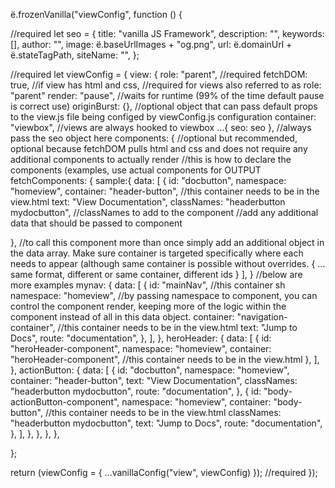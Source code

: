 ë.frozenVanilla("viewConfig", function () {

//required
let seo = {
title: "vanilla JS Framework",
description:
"",
keywords: [],
author: "",
image: ë.baseUrlImages + "og.png",
url: ë.domainUrl + ë.stateTagPath,
siteName: "",
};

//required
let viewConfig = {
view: {
role: "parent", //required
fetchDOM: true, //if view has html and css, //required for views also referred to as role: "parent"
render: "pause", //waits for runtime (99% of the time default pause is correct use)
originBurst: {}, //optional object that can pass default props to the view.js file being configed by viewConfig.js configuration
container: "viewbox", //views are always hooked to viewbox
...{ seo: seo }, //always pass the seo object here
components: { //optional but recommended, optional because fetchDOM pulls html and css and does not require any additional components to actually render
//this is how to declare the components (examples, use actual components for OUTPUT
fetchComponents: {
sample:{
data: [
{
id: "docbutton",
namespace: "homeview",
container: "header-button", //this container needs to be in the view.html
text: "View Documentation",
classNames: "headerbutton mydocbutton", //classNames to add to the component
//add any additional data that should be passed to component

},
//to call this component more than once simply add an additional object in the data array. Make sure container is targeted specifically where each needs to appear (although same container is possible without overrides.
{
... same format, different or same container, different ids
}
],
}
//below are more examples
mynav: {
data: [
{
id: "mainNav", //this container sh
namespace: "homeview", //by passing namespace to component, you can control the component render, keeping more of the logic within the component instead of all in this data object.
container: "navigation-container", //this container needs to be in the view.html
text: "Jump to Docs",
route: "documentation",
},
],
},
heroHeader: {
data: [
{
id: "heroHeader-component",
namespace: "homeview",
container: "heroHeader-component", //this container needs to be in the view.html
},
],
},
actionButton: {
data: [
{
id: "docbutton",
namespace: "homeview",
container: "header-button",
text: "View Documentation",
classNames: "headerbutton mydocbutton",
route: "documentation",
},
{
id: "body-actionButton-component",
namespace: "homeview",
container: "body-button", //this container needs to be in the view.html
classNames: "headerbutton mydocbutton",
text: "Jump to Docs",
route: "documentation",
},
],
},
},
},
},

};

return (viewConfig = { ...vanillaConfig("view", viewConfig) }); //required
});
